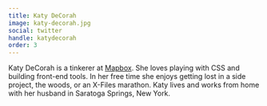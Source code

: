 ```yaml
---
title: Katy DeCorah
image: katy-decorah.jpg
social: twitter
handle: katydecorah
order: 3
---
```


Katy DeCorah is a tinkerer at [Mapbox](https://www.mapbox.com/). She loves playing with CSS and building front-end tools. In her free time she enjoys getting lost in a side project, the woods, or an X-Files marathon. Katy lives and works from home with her husband in Saratoga Springs, New York.